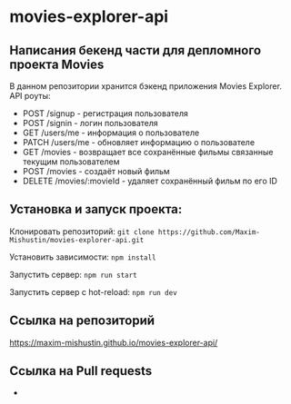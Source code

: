 # movies-explorer-api

## Написания бекенд части для депломного проекта Movies

В данном репозитории хранится бэкенд приложения  Movies Explorer. API роуты:

- POST /signup - регистрация пользователя
- POST /signin - логин пользователя
- GET /users/me - информация о пользователе
- PATCH /users/me - обновляет информацию о пользователе
- GET /movies - возвращает все сохранённые фильмы связанные текущим пользователем
- POST /movies - создаёт новый фильм
- DELETE /movies/:movieId - удаляет сохранённый фильм по его ID

## Установка и запуск проекта:

Клонировать репозиторий: `git clone https://github.com/Maxim-Mishustin/movies-explorer-api.git`

Установить зависимости: `npm install`

Запустить сервер: `npm run start`

Запустить сервер с hot-reload: `npm run dev`

## Ccылка на репозиторий 

https://maxim-mishustin.github.io/movies-explorer-api/

## Ccылка на Pull requests

- 

